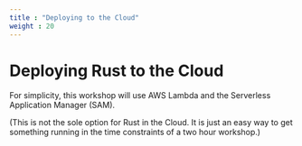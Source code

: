 ```yaml
---
title : "Deploying to the Cloud"
weight : 20
---
```


# Deploying Rust to the Cloud

For simplicity, this workshop will use AWS Lambda and the Serverless Application Manager (SAM).

(This is not the sole option for Rust in the Cloud. It is just an easy way to
get something running in the time constraints of a two hour workshop.)
